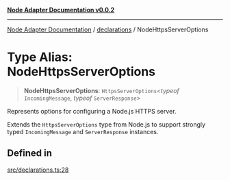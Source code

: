 [**Node Adapter Documentation v0.0.2**](../../README.md)

***

[Node Adapter Documentation](../../modules.md) / [declarations](../README.md) / NodeHttpsServerOptions

# Type Alias: NodeHttpsServerOptions

> **NodeHttpsServerOptions**: `HttpsServerOptions`\<*typeof* `IncomingMessage`, *typeof* `ServerResponse`\>

Represents options for configuring a Node.js HTTPS server.

Extends the `HttpsServerOptions` type from Node.js to support strongly typed
`IncomingMessage` and `ServerResponse` instances.

## Defined in

[src/declarations.ts:28](https://github.com/stonemjs/node-adapter/blob/3c6d11fbb2b43efd2628228369562f77db66c88f/src/declarations.ts#L28)
